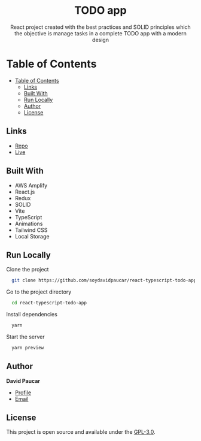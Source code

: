 <h1 align="center">TODO app</h1>

<p align="center">React project created with the best practices and SOLID principles which the objective is manage tasks in a complete TODO app with a modern design</p>

# Table of Contents

- [Table of Contents](#table-of-contents)
  - [Links](#links)
  - [Built With](#built-with)
  - [Run Locally](#run-locally)
  - [Author](#author)
  - [License](#license)

## Links

- [Repo](https://github.com/soydavidpaucar/react-typescript-todo-app 'GitHub Repo')
- [Live](https://gifapp.davidpaucar.com 'Live')

## Built With

- AWS Amplify
- React.js
- Redux
- SOLID
- Vite
- TypeScript
- Animations
- Tailwind CSS
- Local Storage

## Run Locally

Clone the project

```bash
  git clone https://github.com/soydavidpaucar/react-typescript-todo-app.git
```

Go to the project directory

```bash
  cd react-typescript-todo-app
```

Install dependencies

```bash
  yarn
```

Start the server

```bash
  yarn preview
```

## Author

**David Paucar**

- [Profile](https://linkedin.com/in/davidpaucar 'David Paucar')
- [Email](mailto:soydavidpaucar@gmail.com 'Hi!')

## License

This project is open source and available under the [GPL-3.0](LICENSE).

